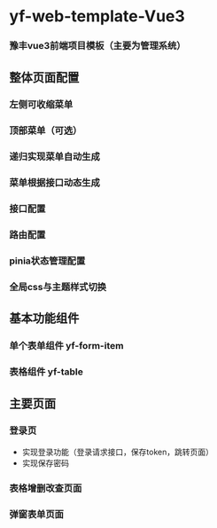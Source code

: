 # yf-web-template-Vue3

### 豫丰vue3前端项目模板（主要为管理系统）

## 整体页面配置

### 左侧可收缩菜单

### 顶部菜单（可选）

### 递归实现菜单自动生成

### 菜单根据接口动态生成

### 接口配置

### 路由配置

### pinia状态管理配置

### 全局css与主题样式切换

## 基本功能组件

### 单个表单组件 yf-form-item

### 表格组件 yf-table

## 主要页面

### 登录页

* 实现登录功能（登录请求接口，保存token，跳转页面）
* 实现保存密码

### 表格增删改查页面

### 弹窗表单页面
